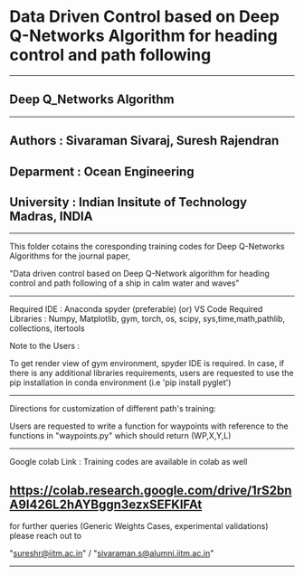 # Data Driven Control based on Deep Q-Networks Algorithm for heading control and path following

---------------------------------------------------------------------------
##  Deep Q_Networks Algorithm 

---------------------------------------------------------------------------
## Authors      : Sivaraman Sivaraj, Suresh Rajendran
## Deparment    : Ocean Engineering
## University   : Indian Insitute of Technology Madras, INDIA
---------------------------------------------------------------------------
This folder cotains the coresponding training codes for Deep Q-Networks Algorithms for the journal paper,

"Data driven control based on Deep Q-Network algorithm for heading control
and path following of a ship in calm water and waves" 

---------------------------------------------------------------------------
Required IDE       : Anaconda spyder (preferable) (or) VS Code 
Required Libraries : Numpy, Matplotlib, gym, torch, os, scipy, sys,time,math,pathlib, collections, itertools

Note to the Users  :

To get render view of gym environment, spyder IDE is required. In case, if there is any additional libraries requirements,
users are requested to use the pip installation in conda environment (i.e 'pip install pyglet')

---------------------------------------------------------------------------
Directions for customization of different path's training:

Users are requested to write a function for waypoints with reference to the functions in "waypoints.py" which should return (WP,X,Y,L)

---------------------------------------------------------------------------
Google colab Link : Training codes are available in colab as well 

https://colab.research.google.com/drive/1rS2bnA9I426L2hAYBggn3ezxSEFKIFAt
---------------------------------------------------------------------------

for further queries (Generic Weights Cases, experimental validations) please reach out to

"sureshr@iitm.ac.in" / "sivaraman.s@alumni.iitm.ac.in"

---------------------------------------------------------------------------
